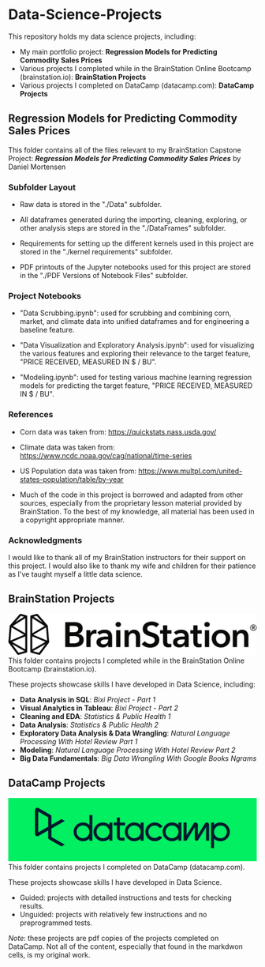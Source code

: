 # Data-Science-Projects

This repository holds my data science projects, including:
- My main portfolio project: **Regression Models for Predicting Commodity Sales Prices**
- Various projects I completed while in the BrainStation Online Bootcamp (brainstation.io): **BrainStation Projects**
- Various projects I completed on DataCamp (datacamp.com): **DataCamp Projects**


## Regression Models for Predicting Commodity Sales Prices
This folder contains all of the files relevant to my BrainStation Capstone Project:
***Regression Models for Predicting Commodity Sales Prices***
by Daniel Mortensen

### Subfolder Layout
- Raw data is stored in the "./Data" subfolder.

- All dataframes generated during the importing, cleaning, exploring, or other analysis steps are stored in the "./DataFrames" subfolder.

- Requirements for setting up the different kernels used in this project are stored in the "./kernel requirements" subfolder.

- PDF printouts of the Jupyter notebooks used for this project are stored in the "./PDF Versions of Notebook Files" subfolder.

### Project Notebooks
- "Data Scrubbing.ipynb": used for scrubbing and combining corn, market, and climate data into unified dataframes and for engineering a baseline feature.

- "Data Visualization and Exploratory Analysis.ipynb": used for visualizing the various features and exploring their relevance to the target feature, "PRICE RECEIVED, MEASURED IN $ / BU".

- "Modeling.ipynb": used for testing various machine learning regression models for predicting the target feature, "PRICE RECEIVED, MEASURED IN $ / BU".

### References
- Corn data was taken from: https://quickstats.nass.usda.gov/

- Climate data was taken from: https://www.ncdc.noaa.gov/cag/national/time-series

- US Population data was taken from: https://www.multpl.com/united-states-population/table/by-year

- Much of the code in this project is borrowed and adapted from other sources, especially from the proprietary lesson material provided by BrainStation. To the best of my knowledge, all material has been used in a copyright appropriate manner.

### Acknowledgments
I would like to thank all of my BrainStation instructors for their support on this project. I would also like to thank my wife and children for their patience as I've taught myself a little data science.


## BrainStation Projects
![BrainStation Logo](/assets/BrainStation_Primary_Logo.png)
This folder contains projects I completed while in the BrainStation Online Bootcamp (brainstation.io).

These projects showcase skills I have developed in Data Science, including:

- **Data Analysis in SQL**: *Bixi Project - Part 1*
- **Visual Analytics in Tableau**: *Bixi Project - Part 2*
- **Cleaning and EDA**: *Statistics & Public Health 1*
- **Data Analysis**: *Statistics & Public Health 2*
- **Exploratory Data Analysis & Data Wrangling**: *Natural Language Processing With Hotel Review Part 1*
- **Modeling**: *Natural Language Processing With Hotel Review Part 2*
- **Big Data Fundamentals**: *Big Data Wrangling With Google Books Ngrams*


## DataCamp Projects
![DataCamp Logo](/assets/datacamp.png)
This folder contains projects I completed on DataCamp (datacamp.com). 

These projects showcase skills I have developed in Data Science.

- Guided: projects with detailed instructions and tests for checking results.
- Unguided: projects with relatively few instructions and no preprogrammed tests.

*Note*: these projects are pdf copies of the projects completed on DataCamp. Not all of the content, especially that found in the markdwon cells, is my original work. 
